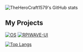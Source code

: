 ![TheHeroCraft1579's GitHub stats](https://github-readme-stats.vercel.app/api?username=TheHeroCraft1579&theme=radical)


## My Projects
[![OS](https://github-readme-stats.vercel.app/api/pin/?username=TheHeroCraft1579&repo=os&theme=radical)](https://github.com/TheHeroCraft1579/os)
[![RPIWAVE-UI](https://github-readme-stats.vercel.app/api/pin/?username=TheHeroCraft1579&repo=rpiwave-ui&theme=radical)](https://github.com/TheHeroCraft1579/rpiwave-ui)


[![Top Langs](https://github-readme-stats.vercel.app/api/top-langs/?username=TheHeroCraft1579&theme=radical)](https://github.com/anuraghazra/github-readme-stats)
